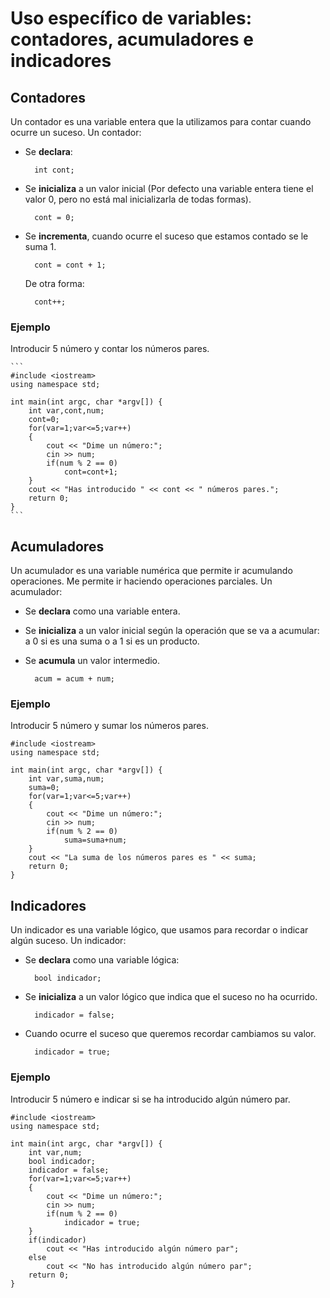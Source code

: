 # Uso específico de variables: contadores, acumuladores e indicadores

## Contadores

Un contador es una variable entera que la utilizamos para contar cuando ocurre un suceso. Un contador:

* Se **declara**:

        int cont;

* Se **inicializa** a un valor inicial (Por defecto una variable entera tiene el valor 0, pero no está mal inicializarla de todas formas).

		cont = 0; 

* Se **incrementa**, cuando ocurre el suceso que estamos contado se le suma 1.

		cont = cont + 1;
    
    De otra forma:

        cont++;

### Ejemplo

Introducir 5 número y contar los números pares.

    ```
	#include <iostream>
    using namespace std;

    int main(int argc, char *argv[]) {
        int var,cont,num;
		cont=0;
		for(var=1;var<=5;var++)
        {
			cout << "Dime un número:";
			cin >> num;
			if(num % 2 == 0)
				cont=cont+1;
        }
		cout << "Has introducido " << cont << " números pares.";
	    return 0;
    }
    ```

## Acumuladores

Un acumulador es una variable numérica que permite ir acumulando operaciones. Me permite ir haciendo operaciones parciales. Un acumulador:

* Se **declara** como una variable entera.
* Se **inicializa** a un valor inicial según la operación que se va a acumular: a 0 si es una suma o a 1 si es un producto.
* Se **acumula** un valor intermedio.
		
		acum = acum + num;

### Ejemplo

Introducir 5 número y sumar los números pares.

	#include <iostream>
    using namespace std;

    int main(int argc, char *argv[]) {
        int var,suma,num;
		suma=0;
		for(var=1;var<=5;var++)
        {
			cout << "Dime un número:";
			cin >> num;
			if(num % 2 == 0)
				suma=suma+num;
        }
		cout << "La suma de los números pares es " << suma;
	    return 0;
    }

## Indicadores

Un indicador es una variable lógico, que usamos para recordar o indicar algún suceso. Un indicador:

* Se **declara** como una variable lógica:

        bool indicador;

* Se **inicializa** a un valor lógico que indica que el suceso no ha ocurrido.

	    indicador = false;

* Cuando ocurre el suceso que queremos recordar cambiamos su valor.

	    indicador = true;

### Ejemplo

Introducir 5 número e indicar si se ha introducido algún número par.

    #include <iostream>
    using namespace std;

    int main(int argc, char *argv[]) {
        int var,num;
        bool indicador;
		indicador = false;
		for(var=1;var<=5;var++)
        {
			cout << "Dime un número:";
			cin >> num;
			if(num % 2 == 0)
				indicador = true;
        }
		if(indicador)
			cout << "Has introducido algún número par";
		else
			cout << "No has introducido algún número par";
	    return 0;
    }
